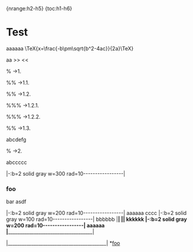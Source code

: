 {nrange:h2-h5}
{toc:h1-h6}

Test
===

aaaaaa
\TeX{x=\frac{-b\pm\sqrt{b^2-4ac}}{2a}\TeX}

aa >> <<

% ->1.

%% ->1.1.

%% ->1.2.

%%% ->1.2.1.

%%% ->1.2.2.

%% ->1.3.

abcdefg

% ->2. 

abccccc

|-:b=2 solid gray w=300 rad=10-----------------|
### foo
bar
asdf

|-:b=2 solid gray w=200 rad=10-----------------|
aaaaaa
cccc
|-:b=2 solid gray w=100 rad=10-----------------|
bbbbbb
|____________________________________|
|__________________________________________|
kkkkkk
|-:b=2 solid gray w=200 rad=10-----------------|
aaaaaa
|__________________________________________|


|__________________________________________|
*[foo](#ff0000/5)


